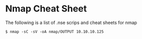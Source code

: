 # Nmap Cheat Sheet

The following is a list of .nse scrips and cheat sheets for nmap
```
$ nmap -sC -sV -oA nmap/OUTPUT 10.10.10.125
```